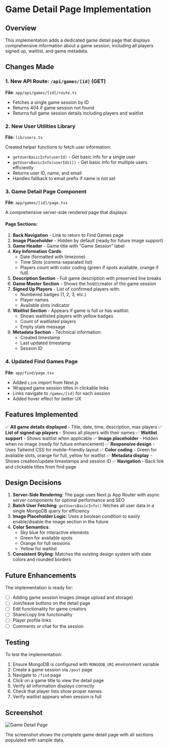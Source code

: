 # Game Detail Page Implementation

## Overview
This implementation adds a dedicated game detail page that displays comprehensive information about a game session, including all players signed up, waitlist, and game metadata.

## Changes Made

### 1. New API Route: `/api/games/[id]` (GET)
**File**: `app/api/games/[id]/route.ts`

- Fetches a single game session by ID
- Returns 404 if game session not found
- Returns full game session details including players and waitlist

### 2. New User Utilities Library
**File**: `lib/users.ts`

Created helper functions to fetch user information:
- `getUserBasicInfo(userId)` - Get basic info for a single user
- `getUsersBasicInfo(userIds[])` - Get basic info for multiple users efficiently
- Returns user ID, name, and email
- Handles fallback to email prefix if name is not set

### 3. Game Detail Page Component
**File**: `app/games/[id]/page.tsx`

A comprehensive server-side rendered page that displays:

#### Page Sections:
1. **Back Navigation** - Link to return to Find Games page
2. **Image Placeholder** - Hidden by default (ready for future image support)
3. **Game Header** - Game title with "Game Session" label
4. **Key Information Cards**:
   - Date (formatted with timezone)
   - Time Slots (comma-separated list)
   - Players count with color coding (green if spots available, orange if full)
5. **Description Section** - Full game description with preserved line breaks
6. **Game Master Section** - Shows the host/creator of the game session
7. **Signed Up Players** - List of confirmed players with:
   - Numbered badges (1, 2, 3, etc.)
   - Player names
   - Available slots indicator
8. **Waitlist Section** - Appears if game is full or has waitlist:
   - Shows waitlisted players with yellow badges
   - Count of waitlisted players
   - Empty state message
9. **Metadata Section** - Technical information:
   - Created timestamp
   - Last updated timestamp
   - Session ID

### 4. Updated Find Games Page
**File**: `app/find/page.tsx`

- Added `Link` import from Next.js
- Wrapped game session titles in clickable links
- Links navigate to `/games/[id]` for each session
- Added hover effect for better UX

## Features Implemented

✅ **All game details displayed** - Title, date, time, description, max players
✅ **List of signed up players** - Shows all players with their names
✅ **Waitlist support** - Shows waitlist when applicable
✅ **Image placeholder** - Hidden when no image (ready for future enhancement)
✅ **Responsive design** - Uses Tailwind CSS for mobile-friendly layout
✅ **Color coding** - Green for available slots, orange for full, yellow for waitlist
✅ **Metadata display** - Shows creation/update timestamps and session ID
✅ **Navigation** - Back link and clickable titles from find page

## Design Decisions

1. **Server-Side Rendering**: The page uses Next.js App Router with async server components for optimal performance and SEO
2. **Batch User Fetching**: `getUsersBasicInfo()` fetches all user data in a single MongoDB query for efficiency
3. **Image Placeholder Logic**: Uses a boolean condition to easily enable/disable the image section in the future
4. **Color Semantics**: 
   - Sky blue for interactive elements
   - Green for available spots
   - Orange for full sessions
   - Yellow for waitlist
5. **Consistent Styling**: Matches the existing design system with slate colors and rounded borders

## Future Enhancements

The implementation is ready for:
- [ ] Adding game session images (image upload and storage)
- [ ] Join/leave buttons on the detail page
- [ ] Edit functionality for game creators
- [ ] Share/copy link functionality
- [ ] Player profile links
- [ ] Comments or chat for the session

## Testing

To test the implementation:
1. Ensure MongoDB is configured with `MONGODB_URI` environment variable
2. Create a game session via `/post` page
3. Navigate to `/find` page
4. Click on a game title to view the detail page
5. Verify all information displays correctly
6. Check that player lists show proper names
7. Verify waitlist appears when session is full

## Screenshot

![Game Detail Page](https://github.com/user-attachments/assets/9a20abaf-1107-4c85-bac8-ab57675b47d5)

The screenshot shows the complete game detail page with all sections populated with sample data.
